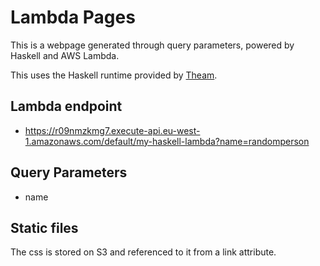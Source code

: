 # Lambda Pages

This is a webpage generated through query parameters, powered by Haskell and AWS Lambda.

This uses the Haskell runtime provided by [Theam](https://github.com/theam/aws-lambda-haskell-runtime).

## Lambda endpoint

- https://r09nmzkmg7.execute-api.eu-west-1.amazonaws.com/default/my-haskell-lambda?name=randomperson

## Query Parameters

- name

## Static files

The css is stored on S3 and referenced to it from a link attribute.
